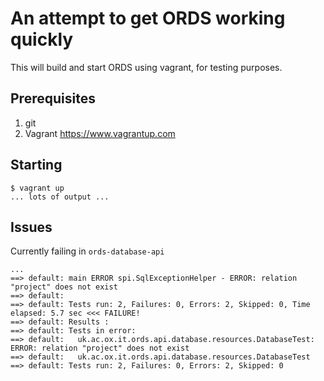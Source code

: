 # An attempt to get ORDS working quickly #

This will build and start ORDS using vagrant, for testing purposes.

## Prerequisites ##

1. git
2. Vagrant https://www.vagrantup.com

## Starting ##

    $ vagrant up
    ... lots of output ...

## Issues ##

Currently failing in `ords-database-api`

    ...
    ==> default: main ERROR spi.SqlExceptionHelper - ERROR: relation "project" does not exist
    ==> default:  
    ==> default: Tests run: 2, Failures: 0, Errors: 2, Skipped: 0, Time elapsed: 5.7 sec <<< FAILURE!
    ==> default: Results :
    ==> default: Tests in error: 
    ==> default:   uk.ac.ox.it.ords.api.database.resources.DatabaseTest: ERROR: relation "project" does not exist
    ==> default:   uk.ac.ox.it.ords.api.database.resources.DatabaseTest
    ==> default: Tests run: 2, Failures: 0, Errors: 2, Skipped: 0  
